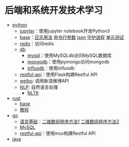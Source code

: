 # 后端和系统开发技术学习

- [python](python/)
    - [jupyter](python/jupyter)：使用jupyter notebook开发Python3
    - [base](python/base)：[日志用法](python/base/log.py) [命令行参数](python/base/cmdline.py) [json](python/base/json-sample.py) [守护进程](python/base/daemon.py) [单元测试](python/base/base_test.py)
    - [redis](python/redis)：访问redis
    - [db](python/db)
        - [mysql](python/db/mysql)：使用MySQLdb访问MySQL数据库
        - [mongodb](python/db/mongodb)：使用pymongo访问mongodb
        - [influxdb](python/db/influxdb)：使用influxdb
    - [restful-api](python/restful-api)：使用Flask构建Restful API
    - [weibo](python/weibo): 调用新浪微博API
    - [NLP](python/NLP): 自然语言处理
        - [NLTK](NLP/NLTK)
- [rust](rust)
    - [base](rust/hello/src/main.rs)
    - [教程](https://kaisery.github.io/trpl-zh-cn/)
- [go](golang/)
    - [语言基础](golang/base)：[二维数组排序方法1](golang/base/sort1.go) [二维数组排序方法2](golang/base/sort2.go)
    - [MySQL](golang/db/mysql.go)
    - [restful-api](golang/restful-api)：使用mux构建Restful API
- [java](java)
